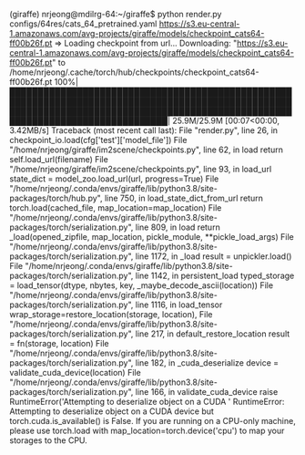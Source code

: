 (giraffe) nrjeong@mdilrg-64:~/giraffe$ python render.py configs/64res/cats_64_pretrained.yaml 
https://s3.eu-central-1.amazonaws.com/avg-projects/giraffe/models/checkpoint_cats64-ff00b26f.pt
=> Loading checkpoint from url...
Downloading: "https://s3.eu-central-1.amazonaws.com/avg-projects/giraffe/models/checkpoint_cats64-ff00b26f.pt" to /home/nrjeong/.cache/torch/hub/checkpoints/checkpoint_cats64-ff00b26f.pt
100%|██████████████████████████████████████████████████████████████████████████████████████████████████████████████████████████████████████████████████████████████████████████████████| 25.9M/25.9M [00:07<00:00, 3.42MB/s]
Traceback (most recent call last):
  File "render.py", line 26, in <module>
    checkpoint_io.load(cfg['test']['model_file'])
  File "/home/nrjeong/giraffe/im2scene/checkpoints.py", line 62, in load
    return self.load_url(filename)
  File "/home/nrjeong/giraffe/im2scene/checkpoints.py", line 93, in load_url
    state_dict = model_zoo.load_url(url, progress=True)
  File "/home/nrjeong/.conda/envs/giraffe/lib/python3.8/site-packages/torch/hub.py", line 750, in load_state_dict_from_url
    return torch.load(cached_file, map_location=map_location)
  File "/home/nrjeong/.conda/envs/giraffe/lib/python3.8/site-packages/torch/serialization.py", line 809, in load
    return _load(opened_zipfile, map_location, pickle_module, **pickle_load_args)
  File "/home/nrjeong/.conda/envs/giraffe/lib/python3.8/site-packages/torch/serialization.py", line 1172, in _load
    result = unpickler.load()
  File "/home/nrjeong/.conda/envs/giraffe/lib/python3.8/site-packages/torch/serialization.py", line 1142, in persistent_load
    typed_storage = load_tensor(dtype, nbytes, key, _maybe_decode_ascii(location))
  File "/home/nrjeong/.conda/envs/giraffe/lib/python3.8/site-packages/torch/serialization.py", line 1116, in load_tensor
    wrap_storage=restore_location(storage, location),
  File "/home/nrjeong/.conda/envs/giraffe/lib/python3.8/site-packages/torch/serialization.py", line 217, in default_restore_location
    result = fn(storage, location)
  File "/home/nrjeong/.conda/envs/giraffe/lib/python3.8/site-packages/torch/serialization.py", line 182, in _cuda_deserialize
    device = validate_cuda_device(location)
  File "/home/nrjeong/.conda/envs/giraffe/lib/python3.8/site-packages/torch/serialization.py", line 166, in validate_cuda_device
    raise RuntimeError('Attempting to deserialize object on a CUDA '
RuntimeError: Attempting to deserialize object on a CUDA device but torch.cuda.is_available() is False. If you are running on a CPU-only machine, please use torch.load with map_location=torch.device('cpu') to map your storages to the CPU.

